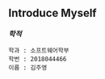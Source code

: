 ## Introduce Myself

***학적***  
<pre><code>학과 : 소프트웨어학부  
학번 : 2018044466  
이름 : 김주영  
</code></pre>
